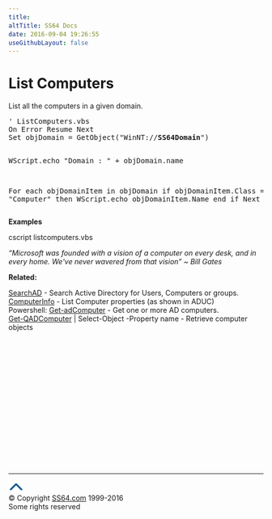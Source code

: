 ```yaml
---
title:
altTitle: SS64 Docs
date: 2016-09-04 19:26:55
useGithubLayout: false
---
```

<!-- #BeginLibraryItem "/Library/head_vbsyntax.lbi" --><!-- #EndLibraryItem --><h1>List Computers</h1> 
<p>List all the computers in a given domain.</p>
<pre>' ListComputers.vbs
On Error Resume Next
Set objDomain = GetObject("WinNT://<b>SS64Domain</b>")

WScript.echo "Domain : " + objDomain.name

For each objDomainItem in objDomain
  if objDomainItem.Class = "Computer" then
     WScript.echo objDomainItem.Name
  end if
Next
</pre>
<p><b>Examples</b></p>
<p class="code">cscript listcomputers.vbs</p>
<p class="quote"><i>“Microsoft was founded with a vision of a computer on every desk, and in every home. We've never wavered from that vision” ~ Bill Gates</i></p>
<p><b>Related:</b></p>
<p><a href="syntax-ad.html">SearchAD</a> - Search Active Directory for  Users, Computers or groups.<br>
<a href="syntax-computerinfo.html">ComputerInfo</a> - List Computer properties (as shown in ADUC)<br>
Powershell: <a href="../ps/get-adcomputer.html">Get-adComputer</a> - Get one or more AD computers.<br>
<a href="../ps/get-qadcomputer.html">Get-QADComputer</a><span class="code"> | Select-Object -Property name</span> - Retrieve computer objects</p><!-- #BeginLibraryItem "/Library/foot_vb.lbi" --><p><script async="" src="//pagead2.googlesyndication.com/pagead/js/adsbygoogle.js"></script>
<!-- VB300 -->
<ins class="adsbygoogle" style="display:inline-block;width:300px;height:250px" data-ad-client="ca-pub-6140977852749469" data-ad-slot="1683739502"></ins>
<script>
(adsbygoogle = window.adsbygoogle || []).push({});
</script></p>
<hr>
<div id="bl" class="footer"><a href="#"><img src="../images/top.png" width="30" height="22" alt="Back to the Top"></a></div>
<div id="br" class="footer, tagline">© Copyright <a href="http://ss64.com/">SS64.com</a> 1999-2016<br>
Some rights reserved</div><!-- #EndLibraryItem -->


